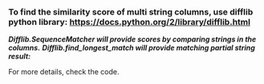 ### To find the similarity score of multi string columns, use difflib python library: https://docs.python.org/2/library/difflib.html

***Difflib.SequenceMatcher will provide scores by comparing strings in the columns.***
***Difflib.find_longest_match will provide matching partial string result:***

For more details, check the code.
